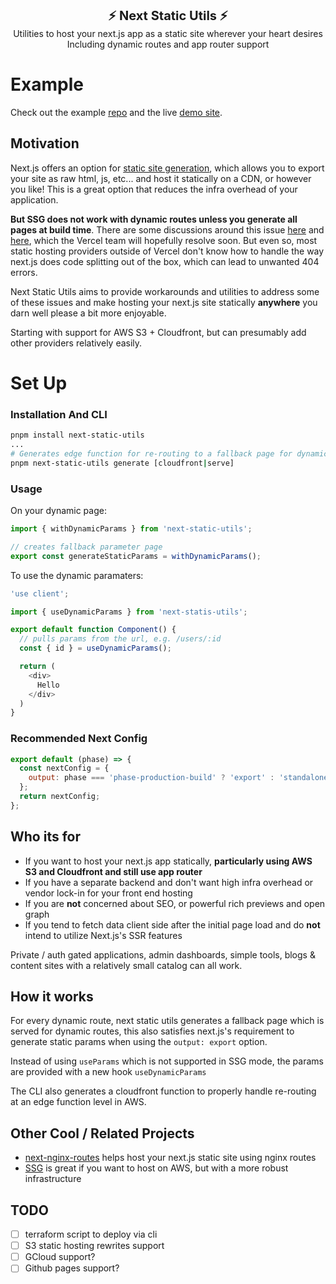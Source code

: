 <p align="center">
  <b style="font-size: 20px">
    ⚡️ Next Static Utils ⚡️
  </b>
  <br/>
  Utilities to host your next.js app as a static site wherever your heart desires<br/>
  Including dynamic routes and app router support
</p>

# Example

Check out the example [repo](https://github.com/zdenham/next-static-aws-example) and the live [demo site](https://defn0rdp54dhd.cloudfront.net).

## Motivation

Next.js offers an option for [static site generation](https://nextjs.org/docs/pages/building-your-application/rendering/static-site-generation), which allows you to export your site as raw html, js, etc... and host it statically on a CDN, or however you like! This is a great option that reduces the infra overhead of your application.

**But SSG does not work with dynamic routes unless you generate all pages at build time**. There are some discussions around this issue [here](https://github.com/vercel/next.js/discussions/55393#discussioncomment-9668219) and [here](https://github.com/vercel/next.js/discussions/64660#discussioncomment-9667981), which the Vercel team will hopefully resolve soon. But even so, most static hosting providers outside of Vercel don't know how to handle the way next.js does code splitting out of the box, which can lead to unwanted 404 errors.

Next Static Utils aims to provide workarounds and utilities to address some of these issues and make hosting your next.js site statically **anywhere** you darn well please a bit more enjoyable. 

Starting with support for AWS S3 + Cloudfront, but can presumably add other providers relatively easily.

# Set Up

### Installation And CLI

```bash
pnpm install next-static-utils
...
# Generates edge function for re-routing to a fallback page for dynamic params
pnpm next-static-utils generate [cloudfront|serve]
```

### Usage

On your dynamic page:

```javascript
import { withDynamicParams } from 'next-static-utils';

// creates fallback parameter page
export const generateStaticParams = withDynamicParams();
```

To use the dynamic paramaters:

```javascript
'use client';

import { useDynamicParams } from 'next-statis-utils';

export default function Component() {
  // pulls params from the url, e.g. /users/:id
  const { id } = useDynamicParams();

  return (
    <div>
      Hello
    </div>
  )
}
```

### Recommended Next Config

```javascript
export default (phase) => {
  const nextConfig = {
    output: phase === 'phase-production-build' ? 'export' : 'standalone',
  };
  return nextConfig;
};
```

## Who its for

- If you want to host your next.js app statically, **particularly using AWS S3 and Cloudfront and still use app router**
- If you have a separate backend and don't want high infra overhead or vendor lock-in for your front end hosting
- If you are **not** concerned about SEO, or powerful rich previews and open graph
- If you tend to fetch data client side after the initial page load and do **not** intend to utilize Next.js's SSR features

Private / auth gated applications, admin dashboards, simple tools, blogs & content sites with a relatively small catalog can all work.

## How it works

For every dynamic route, next static utils generates a fallback page which is served for dynamic routes, this also satisfies next.js's requirement to generate static params when using the `output: export` option.

Instead of using `useParams` which is not supported in SSG mode, the params are provided with a new hook `useDynamicParams`

The CLI also generates a cloudfront function to properly handle re-routing at an edge function level in AWS.

## Other Cool / Related Projects

- [next-nginx-routes](https://github.com/geops/next-nginx-routes) helps host your next.js static site using nginx routes
- [SSG](https://ssg.dev) is great if you want to host on AWS, but with a more robust infrastructure

## TODO

- [ ] terraform script to deploy via cli
- [ ] S3 static hosting rewrites support
- [ ] GCloud support?
- [ ] Github pages support?